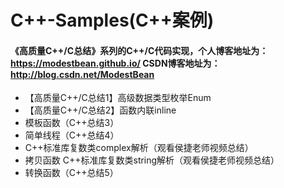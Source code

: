 # C++-Samples(C++案例)

#### 《高质量C++/C总结》系列的C++/C代码实现，个人博客地址为：<https://modestbean.github.io/>  CSDN博客地址为：<http://blog.csdn.net/ModestBean>

-  【高质量C++/C总结1】高级数据类型枚举Enum
-  【高质量C++/C总结2】函数内联inline
-  模板函数（C++总结3）
-  简单线程（C++总结4）
-  C++标准库复数类complex解析（观看侯捷老师视频总结）
-  拷贝函数  C++标准库复数类string解析（观看侯捷老师视频总结）
-  转换函数（C++总结5）



